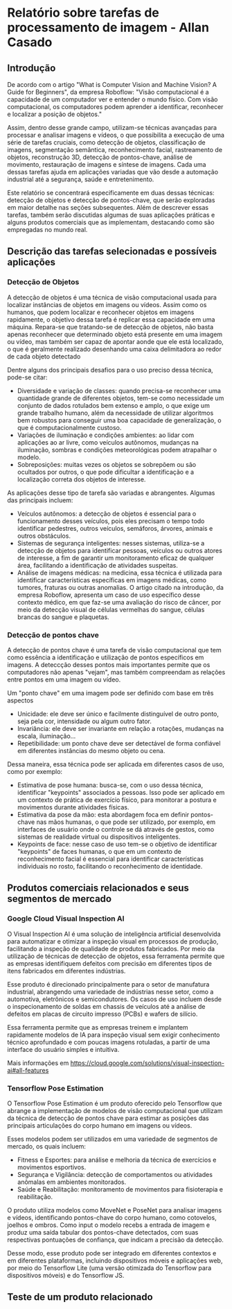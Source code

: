 # Relatório sobre tarefas de processamento de imagem - Allan Casado
## Introdução

De acordo com o artigo "What is Computer Vision and Machine Vision? A Guide for Beginners", da empresa Roboflow: "Visão computacional é a capacidade de um computador ver e entender o mundo físico. Com visão computacional, os computadores podem aprender a identificar, reconhecer e localizar a posição de objetos."

Assim, dentro desse grande campo, utilizam-se técnicas avançadas para processar e analisar imagens e vídeos, o que possibilita a execução de uma série de tarefas cruciais, como detecção de objetos, classificação de imagens, segmentação semântica, reconhecimento facial, rastreamento de objetos, reconstrução 3D, detecção de pontos-chave, análise de movimento, restauração de imagens e síntese de imagens. Cada uma dessas tarefas ajuda em aplicações variadas que vão desde a automação industrial até a segurança, saúde e entretenimento.

Este relatório se concentrará especificamente em duas dessas técnicas: detecção de objetos e detecção de pontos-chave, que serão exploradas em maior detalhe nas seções subsequentes. Além de descrever essas tarefas, também serão discutidas algumas de suas aplicações práticas e alguns produtos comerciais que as implementam, destacando como são empregadas no mundo real.

## Descrição das tarefas selecionadas e possíveis aplicações

### Detecção de Objetos

A detecção de objetos é uma técnica de visão computacional usada para localizar instâncias de objetos em imagens ou vídeos. Assim como os humanos, que podem localizar e reconhecer objetos em imagens rapidamente, o objetivo dessa tarefa é replicar essa capacidade em uma máquina. Repara-se que tratando-se de detecção de objetos, não basta apenas reconhecer que determinado objeto está presente em uma imagem ou vídeo, mas também ser capaz de apontar aonde que ele está localizado, o que é geralmente realizado desenhando uma caixa delimitadora ao redor de cada objeto detectado

Dentre alguns dos principais desafios para o uso preciso dessa técnica, pode-se citar:
* Diversidade e variação de classes: quando precisa-se reconhecer uma quantidade grande de diferentes objetos, tem-se como necessidade um conjunto de dados rotulados bem extenso e amplo, o que exige um grande trabalho humano, além da necessidade de utilizar algoritmos bem robustos para conseguir uma boa capacidade de generalização, o que é computacionalmente custoso.
* Variações de iluminação e condições ambientes: ao lidar com aplicações ao ar livre, como veículos autônomos, mudanças na iluminação, sombras e condições meteorológicas podem atrapalhar o modelo.
* Sobreposições: muitas vezes os objetos se sobrepõem ou são ocultados por outros, o que pode dificultar a identificação e a localização correta dos objetos de interesse.

As aplicações desse tipo de tarefa são  variadas e abrangentes. Algumas das principais incluem:
* Veículos autônomos: a detecção de objetos é essencial para o funcionamento desses veículos, pois eles precisam o tempo todo identificar pedestres, outros veículos, semáforos, árvores, animais e outros obstáculos.
* Sistemas de segurança inteligentes: nesses sistemas, utiliza-se a detecção de objetos para identificar pessoas, veículos ou outros atores de interesse, a fim de garantir um monitoramento eficaz de qualquer área, facilitando a identificação de atividades suspeitas.
* Análise de imagens médicas: na medicina, essa técnica é utilizada para identificar características específicas em imagens médicas, como tumores, fraturas ou outras anomalias. O artigo citado na introdução, da empresa Roboflow, apresenta um caso de uso específico desse contexto médico, em que faz-se uma avaliação do risco de câncer, por meio da detecção visual de células vermelhas do sangue, células brancas do sangue e plaquetas.


### Detecção de pontos chave

A detecção de pontos chave é uma tarefa de visão computacional que tem como essência a identificação e utilização de pontos específicos em imagens. A deteccção desses pontos mais importantes permite que os computadores não apenas "vejam", mas também compreendam as relações entre pontos em uma imagem ou vídeo.

Um "ponto chave" em uma imagem pode ser definido com base em três aspectos
* Unicidade: ele deve ser único e facilmente distinguível de outro ponto, seja pela cor, intensidade ou algum outro fator.
* Invariância: ele deve ser invariante em relação a rotações, mudanças na escala, iluminação...
* Repetibilidade: um ponto chave deve ser detectável de forma confiável em diferentes instâncias do mesmo objeto ou cena.

Dessa maneira, essa técnica pode ser aplicada em diferentes casos de uso, como por exemplo:
* Estimativa de pose humana: busca-se, com o uso dessa técnica, identificar "keypoints" associados a pessoas. Isso pode ser aplicado em um contexto de prática de exercício físico, para monitorar a postura e movimentos durante atividades físicas.
* Estimativa da pose da mão: esta abordagem foca em definir pontos-chave nas mãos humanas, o que pode ser utilizado, por exemplo, em interfaces de usuário onde o controle se dá através de gestos, como sistemas de realidade virtual ou dispositivos inteligentes.
* Keypoints de face: nesse caso de uso tem-se o objetivo de identificar "keypoints" de faces humanas, o que em um contexto de reconhecimento facial é essencial para identificar características individuais no rosto, facilitando o reconhecimento de identidade.

## Produtos comerciais relacionados e seus segmentos de mercado

###  Google Cloud Visual Inspection AI

O Visual Inspection AI é uma solução de inteligência artificial desenvolvida para automatizar e otimizar a inspeção visual em processos de produção, facilitando a inspeção de qualidade de produtos fabricados. Por meio da utilização de técnicas de detecção de objetos, essa ferramenta permite que as empresas identifiquem defeitos com precisão em diferentes tipos de itens fabricados em diferentes indústrias.

Esse produto é direcionado principalmente para o setor de manufatura industrial, abrangendo uma variedade de indústrias nesse setor, como a automotiva, eletrônicos e semicondutores. Os casos de uso incluem desde o inspecionamento de soldas em chassis de veículos até a análise de defeitos em placas de circuito impresso (PCBs) e wafers de silício.

Essa ferramenta permite que as empresas treinem e implantem rapidamente modelos de IA para inspeção visual sem exigir conhecimento técnico aprofundado e com poucas imagens rotuladas, a partir de uma interface do usuário simples e intuitiva.

Mais informações em https://cloud.google.com/solutions/visual-inspection-ai#all-features

### Tensorflow Pose Estimation

O Tensorflow Pose Estimation é um produto oferecido pelo Tensorflow que abrange a implementação de modelos de visão computacional que utilizam da técnica de detecção de pontos chave para estimar as posições das principais articulações do corpo humano em imagens ou vídeos.

Esses modelos podem ser utilizados em uma variedade de segmentos de mercado, os quais incluem:
* Fitness e Esportes: para análise e melhoria da técnica de exercícios e movimentos esportivos.
* Segurança e Vigilância: detecção de comportamentos ou atividades anômalas em ambientes monitorados.
* Saúde e Reabilitação: monitoramento de movimentos para fisioterapia e reabilitação.

O produto utiliza modelos como MoveNet e PoseNet para analisar imagens e vídeos, identificando pontos-chave do corpo humano, como cotovelos, joelhos e ombros. Como input o modelo recebs a entrada de imagem e produz uma saída tabular dos pontos-chave detectados, com suas respectivas pontuações de confiança, que indicam a precisão da detecção.

Desse modo, esse produto pode ser integrado em diferentes contextos e em diferentes plataformas, incluindo dispositivos móveis e aplicações web, por meio do Tensorflow Lite (uma versão otimizada do Tensorflow para dispositivos móveis) e do Tensorflow JS.


## Teste de um produto relacionado

